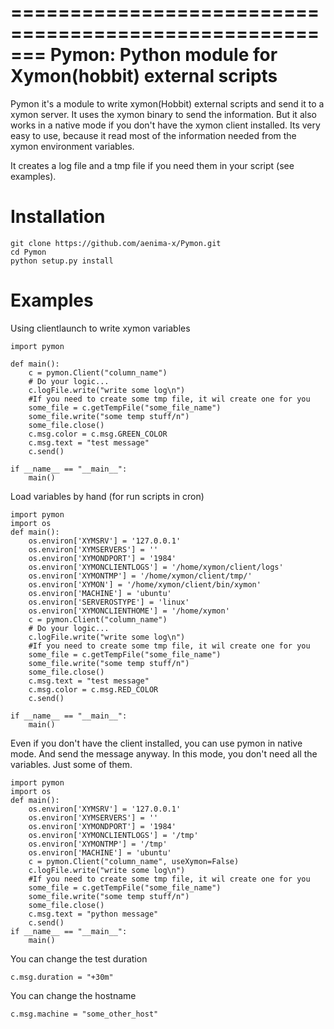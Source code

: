 =======================================================
Pymon: Python module for Xymon(hobbit) external scripts
=======================================================

Pymon it's a module to write xymon(Hobbit) external scripts and send it to a xymon server.
It uses the xymon binary to send the information. But it also works in a native mode if you don't have the xymon client installed.
Its very easy to use, because it read most of the information needed from the xymon environment variables.

It creates a log file and a tmp file if you need them in your script (see examples).


Installation
========
```
git clone https://github.com/aenima-x/Pymon.git
cd Pymon
python setup.py install
```

Examples
========
Using clientlaunch to write xymon variables
```
import pymon

def main():
    c = pymon.Client("column_name")
    # Do your logic...
    c.logFile.write("write some log\n")
    #If you need to create some tmp file, it wil create one for you
    some_file = c.getTempFile("some_file_name")
    some_file.write("some temp stuff/n")
    some_file.close()
    c.msg.color = c.msg.GREEN_COLOR
    c.msg.text = "test message"
    c.send()

if __name__ == "__main__":
    main()
```

Load variables by hand (for run scripts in cron)
```
import pymon
import os
def main():
    os.environ['XYMSRV'] = '127.0.0.1'
    os.environ['XYMSERVERS'] = ''
    os.environ['XYMONDPORT'] = '1984'
    os.environ['XYMONCLIENTLOGS'] = '/home/xymon/client/logs'
    os.environ['XYMONTMP'] = '/home/xymon/client/tmp/'
    os.environ['XYMON'] = '/home/xymon/client/bin/xymon'
    os.environ['MACHINE'] = 'ubuntu'
    os.environ['SERVEROSTYPE'] = 'linux'
    os.environ['XYMONCLIENTHOME'] = '/home/xymon'
    c = pymon.Client("column_name")
    # Do your logic...
    c.logFile.write("write some log\n")
    #If you need to create some tmp file, it wil create one for you
    some_file = c.getTempFile("some_file_name")
    some_file.write("some temp stuff/n")
    some_file.close()
    c.msg.text = "test message"
    c.msg.color = c.msg.RED_COLOR
    c.send()

if __name__ == "__main__":
    main()
```

Even if you don't have the client installed, you can use pymon in native mode.
And send the message anyway.
In this mode, you don't need all the variables. Just some of them.

```
import pymon
import os
def main():
    os.environ['XYMSRV'] = '127.0.0.1'
    os.environ['XYMSERVERS'] = ''
    os.environ['XYMONDPORT'] = '1984'
    os.environ['XYMONCLIENTLOGS'] = '/tmp'
    os.environ['XYMONTMP'] = '/tmp'
    os.environ['MACHINE'] = 'ubuntu'
    c = pymon.Client("column_name", useXymon=False)
    c.logFile.write("write some log\n")
    #If you need to create some tmp file, it wil create one for you
    some_file = c.getTempFile("some_file_name")
    some_file.write("some temp stuff/n")
    some_file.close()
    c.msg.text = "python message"
    c.send()
if __name__ == "__main__":
    main()
```

You can change the test duration
```
c.msg.duration = "+30m"
```

You can change the hostname
```
c.msg.machine = "some_other_host"
```

